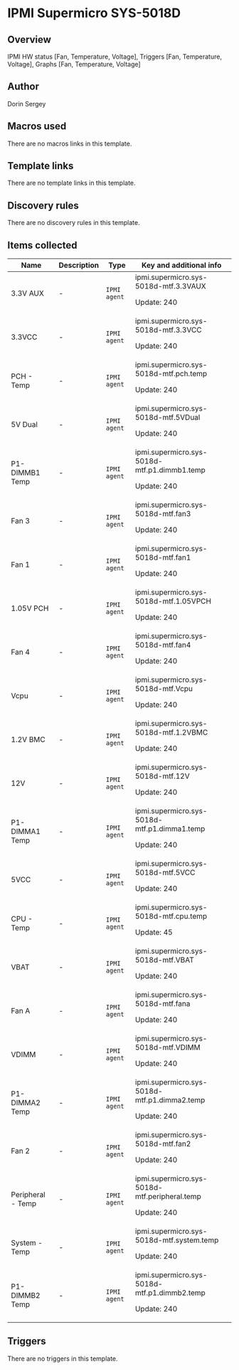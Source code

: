 # IPMI Supermicro SYS-5018D

## Overview

IPMI HW status [Fan, Temperature, Voltage], Triggers [Fan, Temperature, Voltage], Graphs [Fan, Temperature, Voltage]



## Author

Dorin Sergey

## Macros used

There are no macros links in this template.

## Template links

There are no template links in this template.

## Discovery rules

There are no discovery rules in this template.

## Items collected

|Name|Description|Type|Key and additional info|
|----|-----------|----|----|
|3.3V AUX|<p>-</p>|`IPMI agent`|ipmi.supermicro.sys-5018d-mtf.3.3VAUX<p>Update: 240</p>|
|3.3VCC|<p>-</p>|`IPMI agent`|ipmi.supermicro.sys-5018d-mtf.3.3VCC<p>Update: 240</p>|
|PCH - Temp|<p>-</p>|`IPMI agent`|ipmi.supermicro.sys-5018d-mtf.pch.temp<p>Update: 240</p>|
|5V Dual|<p>-</p>|`IPMI agent`|ipmi.supermicro.sys-5018d-mtf.5VDual<p>Update: 240</p>|
|P1-DIMMB1 Temp|<p>-</p>|`IPMI agent`|ipmi.supermicro.sys-5018d-mtf.p1.dimmb1.temp<p>Update: 240</p>|
|Fan 3|<p>-</p>|`IPMI agent`|ipmi.supermicro.sys-5018d-mtf.fan3<p>Update: 240</p>|
|Fan 1|<p>-</p>|`IPMI agent`|ipmi.supermicro.sys-5018d-mtf.fan1<p>Update: 240</p>|
|1.05V PCH|<p>-</p>|`IPMI agent`|ipmi.supermicro.sys-5018d-mtf.1.05VPCH<p>Update: 240</p>|
|Fan 4|<p>-</p>|`IPMI agent`|ipmi.supermicro.sys-5018d-mtf.fan4<p>Update: 240</p>|
|Vcpu|<p>-</p>|`IPMI agent`|ipmi.supermicro.sys-5018d-mtf.Vcpu<p>Update: 240</p>|
|1.2V BMC|<p>-</p>|`IPMI agent`|ipmi.supermicro.sys-5018d-mtf.1.2VBMC<p>Update: 240</p>|
|12V|<p>-</p>|`IPMI agent`|ipmi.supermicro.sys-5018d-mtf.12V<p>Update: 240</p>|
|P1-DIMMA1 Temp|<p>-</p>|`IPMI agent`|ipmi.supermicro.sys-5018d-mtf.p1.dimma1.temp<p>Update: 240</p>|
|5VCC|<p>-</p>|`IPMI agent`|ipmi.supermicro.sys-5018d-mtf.5VCC<p>Update: 240</p>|
|CPU - Temp|<p>-</p>|`IPMI agent`|ipmi.supermicro.sys-5018d-mtf.cpu.temp<p>Update: 45</p>|
|VBAT|<p>-</p>|`IPMI agent`|ipmi.supermicro.sys-5018d-mtf.VBAT<p>Update: 240</p>|
|Fan A|<p>-</p>|`IPMI agent`|ipmi.supermicro.sys-5018d-mtf.fana<p>Update: 240</p>|
|VDIMM|<p>-</p>|`IPMI agent`|ipmi.supermicro.sys-5018d-mtf.VDIMM<p>Update: 240</p>|
|P1-DIMMA2 Temp|<p>-</p>|`IPMI agent`|ipmi.supermicro.sys-5018d-mtf.p1.dimma2.temp<p>Update: 240</p>|
|Fan 2|<p>-</p>|`IPMI agent`|ipmi.supermicro.sys-5018d-mtf.fan2<p>Update: 240</p>|
|Peripheral - Temp|<p>-</p>|`IPMI agent`|ipmi.supermicro.sys-5018d-mtf.peripheral.temp<p>Update: 240</p>|
|System - Temp|<p>-</p>|`IPMI agent`|ipmi.supermicro.sys-5018d-mtf.system.temp<p>Update: 240</p>|
|P1-DIMMB2 Temp|<p>-</p>|`IPMI agent`|ipmi.supermicro.sys-5018d-mtf.p1.dimmb2.temp<p>Update: 240</p>|


## Triggers

There are no triggers in this template.

